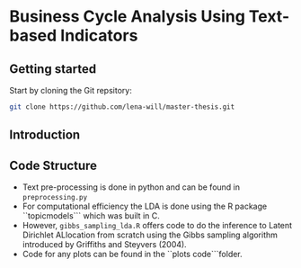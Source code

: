 # Business Cycle Analysis Using Text-based Indicators

## Getting started
Start by cloning the Git repsitory: 
```sh
git clone https://github.com/lena-will/master-thesis.git
```

## Introduction

## Code Structure
+ Text pre-processing is done in python and can be found in ```preprocessing.py```
+ For computational efficiency the LDA is done using the R package ``topicmodels``` which was built in C.
+ However, ```gibbs_sampling_lda.R``` offers code to do the inference to Latent Dirichlet ALlocation from scratch using the Gibbs sampling algorithm introduced by Griffiths and Steyvers (2004).
+ Code for any plots can be found in the ``plots code```folder. 
